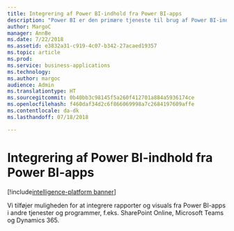 ```yaml
---
title: Integrering af Power BI-indhold fra Power BI-apps
description: "Power BI er den primære tjeneste til brug af Power BI-indhold, der stammer fra Power BI-apps."
author: MargoC
manager: AnnBe
ms.date: 7/22/2018
ms.assetid: e3832a31-c919-4c07-b342-27acaed19357
ms.topic: article
ms.prod: 
ms.service: business-applications
ms.technology: 
ms.author: margoc
audience: Admin
ms.translationtype: HT
ms.sourcegitcommit: 0b40bb3c98145f5a260f412701a884a5936174ce
ms.openlocfilehash: f460daf34d2c6f866069998a7c2684197609affe
ms.contentlocale: da-dk
ms.lasthandoff: 07/18/2018

---
```

# <a name="embedding-power-bi-content-from-power-bi-apps"></a>Integrering af Power BI-indhold fra Power BI-apps

[!include[intelligence-platform banner](../../includes/intelligence-platform.md)]



Vi tilføjer muligheden for at integrere rapporter og visuals fra Power BI-apps i andre tjenester og programmer, f.eks. SharePoint Online, Microsoft Teams og Dynamics 365. 

